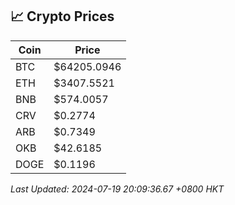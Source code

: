 ## 📈 Crypto Prices

| Coin | Price |
| ---- | ----- |
| BTC | $64205.0946 |
| ETH | $3407.5521 |
| BNB | $574.0057 |
| CRV | $0.2774 |
| ARB | $0.7349 |
| OKB | $42.6185 |
| DOGE | $0.1196 |

_Last Updated: 2024-07-19 20:09:36.67 +0800 HKT_